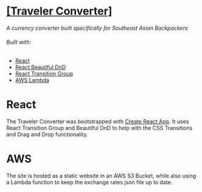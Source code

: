 # [[Traveler Converter]](http://www.travelerconverter.com/)

_A currency converter built specifically for Southeast Asian Backpackers_

###### Built with:

- [React](https://reactjs.org/)
- [React Beautiful DnD](https://github.com/atlassian/react-beautiful-dnd)
- [React Transition Group](https://github.com/reactjs/react-transition-group)
- [AWS Lambda](https://aws.amazon.com/lambda/)

# React

The Traveler Converter was bootstrapped with [Create React App](https://github.com/facebook/create-react-app). It uses React Transition Group and Beautiful DnD to help with the CSS Transitions and Drag and Drop functionality.

# AWS

The site is hosted as a static website in an AWS S3 Bucket, while also using a Lambda function to keep the exchange rates json file up to date.
